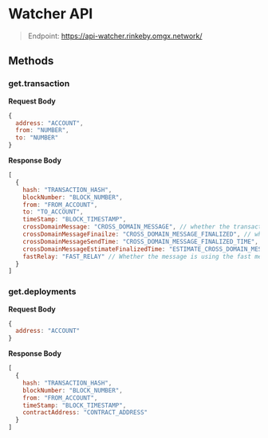 # Watcher API

> Endpoint: https://api-watcher.rinkeby.omgx.network/

## Methods

### get.transaction

**Request Body**

```js
{
  address: "ACCOUNT",
  from: "NUMBER",
  to: "NUMBER"
}
```

**Response Body**

```js
[
  {
    hash: "TRANSACTION_HASH",
    blockNumber: "BLOCK_NUMBER",
    from: "FROM_ACCOUNT",
    to: "TO_ACCOUNT",
    timeStamp: "BLOCK_TIMESTAMP",
    crossDomainMessage: "CROSS_DOMAIN_MESSAGE", // whether the transaction sent cross domain message
    crossDomainMessageFinailze: "CROSS_DOMAIN_MESSAGE_FINALIZED", // whether the cross domain message is finalized on L1
    crossDomainMessageSendTime: "CROSS_DOMAIN_MESSAGE_FINALIZED_TIME", // when the cross domain message is finalized
    crossDomainMessageEstimateFinalizedTime: "ESTIMATE_CROSS_DOMAIN_MESSAGE_FINALIZED_TIME",
    fastRelay: "FAST_RELAY" // Whether the message is using the fast message relayer
  }
]
```

### get.deployments

**Request Body**

```js
{
  address: "ACCOUNT"
}
```

**Response Body**

```js
[
  {
    hash: "TRANSACTION_HASH",
    blockNumber: "BLOCK_NUMBER",
    from: "FROM_ACCOUNT",
    timeStamp: "BLOCK_TIMESTAMP",
    contractAddress: "CONTRACT_ADDRESS"
  }
]
```